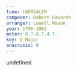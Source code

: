 ```yaml
---
tune: CAERSALEM
composer: Robert Edwards
arranger: Lowell Mason
year: 1796-1862
meter: 8.7.8.7.4.7.
key: G Major
anacrusis: 0
---
```

undefined